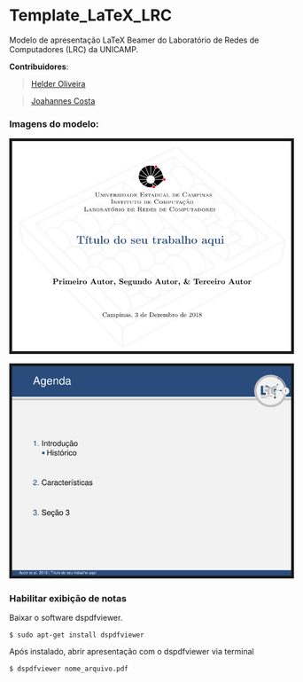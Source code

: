 # Template_LaTeX_LRC
Modelo de apresentação LaTeX Beamer do Laboratório de Redes de Computadores (LRC) da UNICAMP.

**Contribuidores**:

> [Helder Oliveira](http://www.lrc.ic.unicamp.br/~helder "Helder's Homepage")

> [Joahannes Costa](http://www.lrc.ic.unicamp.br/~joahannes "Joahannes' Homepage")

### Imagens do modelo: ###

<p align="center">
	<img src="https://github.com/joahannes/Template_LaTeX_LRC/blob/master/images/template1.png" border="5" width="600"/>
</p>

<p align="center">
	<img src="https://github.com/joahannes/Template_LaTeX_LRC/blob/master/images/template2.png" border="5" width="600"/>
</p>

### Habilitar exibição de notas ###

Baixar o software dspdfviewer.

	$ sudo apt-get install dspdfviewer

Após instalado, abrir apresentação com o dspdfviewer via terminal

	$ dspdfviewer nome_arquivo.pdf
